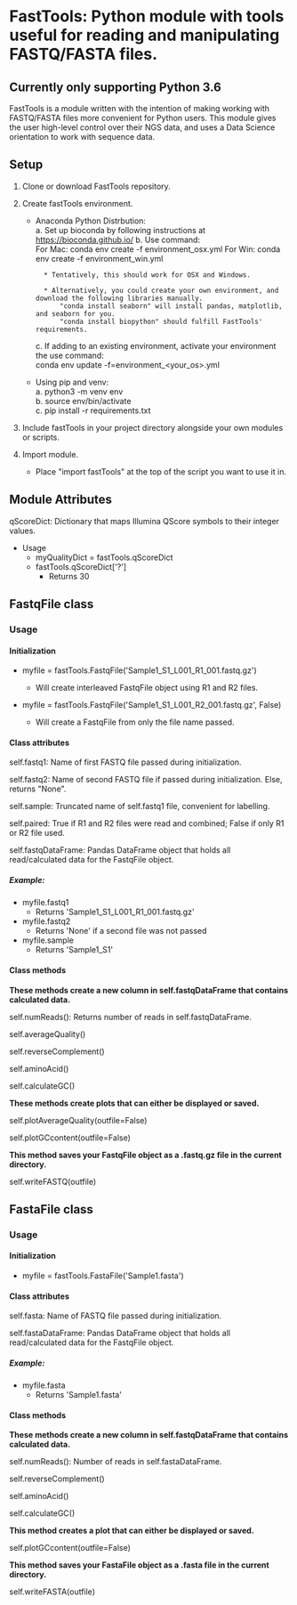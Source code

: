# FastTools: Python module with tools useful for reading and manipulating FASTQ/FASTA files.

## Currently only supporting Python 3.6

FastTools is a module written with the intention of making working with FASTQ/FASTA files more convenient for Python users.
This module gives the user high-level control over their NGS data, and uses a Data Science orientation to work with sequence
data.

## Setup
1. Clone or download FastTools repository.

2. Create fastTools environment.

    * Anaconda Python Distrbution:  
        a. Set up bioconda by following instructions at https://bioconda.github.io/
        b. Use command:  
            For Mac: conda env create -f environment_osx.yml
            For Win: conda env create -f environment_win.yml
            
            * Tentatively, this should work for OSX and Windows.
     
            * Alternatively, you could create your own environment, and download the following libraries manually.  
                "conda install seaborn" will install pandas, matplotlib, and seaborn for you.  
                "conda install biopython" should fulfill FastTools' requirements.
            
        c. If adding to an existing environment, activate your environment the use command:  
            conda env update -f=environment_<your_os>.yml

    * Using pip and venv:  
        a. python3 -m venv env  
        b. source env/bin/activate  
        c. pip install -r requirements.txt
        
4. Include fastTools in your project directory alongside your own modules or scripts.

5. Import module.
     * Place "import fastTools" at the top of the script you want to use it in.

## Module Attributes
qScoreDict: Dictionary that maps Illumina QScore symbols to their integer values.  
* Usage
  * myQualityDict = fastTools.qScoreDict
  * fastTools.qScoreDict['?']
    * Returns 30

## FastqFile class
### Usage
#### Initialization
  * myfile = fastTools.FastqFile('Sample1_S1_L001_R1_001.fastq.gz')
    * Will create interleaved FastqFile object using R1 and R2 files.
    
  * myfile = fastTools.FastqFile('Sample1_S1_L001_R2_001.fastq.gz', False)
    * Will create a FastqFile from only the file name passed.
  
#### Class attributes
self.fastq1: Name of first FASTQ file passed during initialization.

self.fastq2: Name of second FASTQ file if passed during initialization. Else, returns "None".

self.sample: Truncated name of self.fastq1 file, convenient for labelling.

self.paired: True if R1 and R2 files were read and combined; False if only R1 or R2 file used.

self.fastqDataFrame: Pandas DataFrame object that holds all read/calculated data for the FastqFile object.

##### Example:
* myfile.fastq1
  * Returns 'Sample1_S1_L001_R1_001.fastq.gz'
* myfile.fastq2
  * Returns 'None' if a second file was not passed
* myfile.sample
  * Returns 'Sample1_S1'
  
#### Class methods
**These methods create a new column in self.fastqDataFrame that contains calculated data.**  

self.numReads(): Returns number of reads in self.fastqDataFrame.

self.averageQuality()

self.reverseComplement()

self.aminoAcid()

self.calculateGC()

**These methods create plots that can either be displayed or saved.**  

self.plotAverageQuality(outfile=False)

self.plotGCcontent(outfile=False)

**This method saves your FastqFile object as a .fastq.gz file in the current directory.**  

self.writeFASTQ(outfile)

## FastaFile class
### Usage
#### Initialization  
  * myfile = fastTools.FastaFile('Sample1.fasta')
  
#### Class attributes
self.fasta: Name of FASTQ file passed during initialization.

self.fastaDataFrame: Pandas DataFrame object that holds all read/calculated data for the FastqFile object.

##### Example:
* myfile.fasta
  * Returns 'Sample1.fasta'
  
#### Class methods
**These methods create a new column in self.fastqDataFrame that contains calculated data.**

self.numReads(): Number of reads in self.fastaDataFrame.

self.reverseComplement()

self.aminoAcid()

self.calculateGC()

**This method creates a plot that can either be displayed or saved.**

self.plotGCcontent(outfile=False)

**This method saves your FastaFile object as a .fasta file in the current directory.**

self.writeFASTA(outfile)
